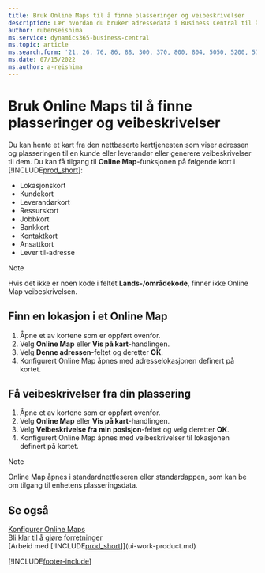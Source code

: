 ```yaml
---
title: Bruk Online Maps til å finne plasseringer og veibeskrivelser
description: Lær hvordan du bruker adressedata i Business Central til å få et Online Map med veibeskrivelser.
author: rubenseishima
ms.service: dynamics365-business-central
ms.topic: article
ms.search.form: '21, 26, 76, 86, 88, 300, 370, 800, 804, 5050, 5200, 5703'
ms.date: 07/15/2022
ms.author: a-reishima
---
```

# <a name="use-online-maps-to-find-locations-and-directions" />Bruk Online Maps til å finne plasseringer og veibeskrivelser

Du kan hente et kart fra den nettbaserte karttjenesten som viser adressen og plasseringen til en kunde eller leverandør eller generere veibeskrivelser til dem. Du kan få tilgang til **Online Map**-funksjonen på følgende kort i [!INCLUDE[prod_short](includes/prod_short.md)]:

* Lokasjonskort
* Kundekort
* Leverandørkort
* Ressurskort
* Jobbkort
* Bankkort
* Kontaktkort
* Ansattkort
* Lever til-adresse

> [!NOTE]
> Hvis det ikke er noen kode i feltet **Lands-/områdekode**, finner ikke Online Map veibeskrivelsen.

## <a name="find-a-location-in-an-online-map" />Finn en lokasjon i et Online Map

1. Åpne et av kortene som er oppført ovenfor.
2. Velg **Online Map** eller **Vis på kart**-handlingen.
3. Velg **Denne adressen**-feltet og deretter **OK**.
4. Konfigurert Online Map åpnes med adresselokasjonen definert på kortet.

## <a name="get-route-directions-from-your-location" />Få veibeskrivelser fra din plassering

1. Åpne et av kortene som er oppført ovenfor.
2. Velg **Online Map** eller **Vis på kart**-handlingen.
3. Velg **Veibeskrivelse fra min posisjon**-feltet og velg deretter **OK**.
4. Konfigurert Online Map åpnes med veibeskrivelser til lokasjonen definert på kortet.

> [!NOTE]
> Online Map åpnes i standardnettleseren eller standardappen, som kan be om tilgang til enhetens plasseringsdata.

## <a name="see-also" />Se også

[Konfigurer Online Maps](across-online-maps-setup.md)  
[Bli klar til å gjøre forretninger](ui-get-ready-business.md)  
[Arbeid med [!INCLUDE[prod_short](includes/prod_short.md)]](ui-work-product.md)  

[!INCLUDE[footer-include](includes/footer-banner.md)]
